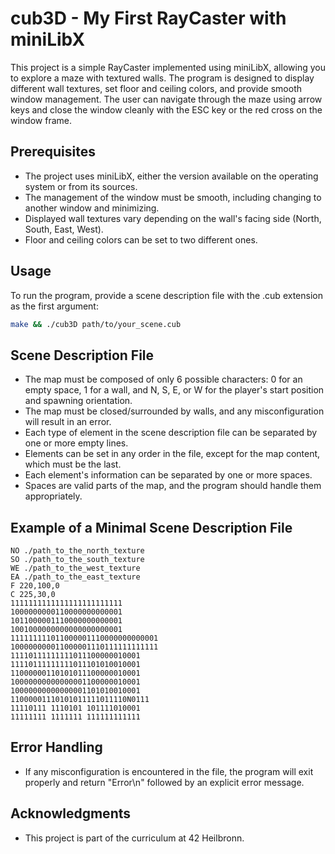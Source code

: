 # cub3D - My First RayCaster with miniLibX

This project is a simple RayCaster implemented using miniLibX, allowing you to explore a maze with textured walls. The program is designed to display different wall textures, set floor and ceiling colors, and provide smooth window management. The user can navigate through the maze using arrow keys and close the window cleanly with the ESC key or the red cross on the window frame.

## Prerequisites

- The project uses miniLibX, either the version available on the operating system or from its sources.
- The management of the window must be smooth, including changing to another window and minimizing.
- Displayed wall textures vary depending on the wall's facing side (North, South, East, West).
- Floor and ceiling colors can be set to two different ones.

## Usage

To run the program, provide a scene description file with the .cub extension as the first argument:

```bash
make && ./cub3D path/to/your_scene.cub
```
## Scene Description File

- The map must be composed of only 6 possible characters: 0 for an empty space, 1 for a wall, and N, S, E, or W for the player's start position and spawning orientation.
- The map must be closed/surrounded by walls, and any misconfiguration will result in an error.
- Each type of element in the scene description file can be separated by one or more empty lines.
- Elements can be set in any order in the file, except for the map content, which must be the last.
- Each element's information can be separated by one or more spaces.
- Spaces are valid parts of the map, and the program should handle them appropriately.

## Example of a Minimal Scene Description File
```
NO ./path_to_the_north_texture
SO ./path_to_the_south_texture
WE ./path_to_the_west_texture
EA ./path_to_the_east_texture
F 220,100,0
C 225,30,0
1111111111111111111111111
1000000000110000000000001
1011000001110000000000001
1001000000000000000000001
111111111011000001110000000000001
100000000011000001110111111111111
11110111111111011100000010001
11110111111111011101010010001
11000000110101011100000010001
10000000000000001100000010001
10000000000000001101010010001
11000001110101011111011110N0111
11110111 1110101 101111010001
11111111 1111111 111111111111
```
## Error Handling
- If any misconfiguration is encountered in the file, the program will exit properly and return "Error\n" followed by an explicit error message.

## Acknowledgments
- This project is part of the curriculum at 42 Heilbronn.
